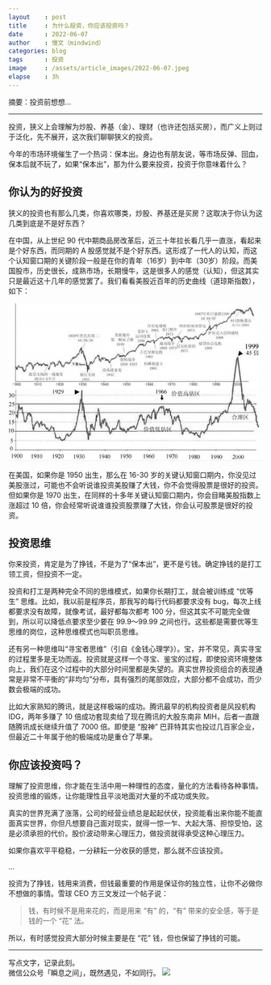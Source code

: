 ```yaml
---
layout    : post
title     : 为什么投资，你应该投资吗？
date      : 2022-06-07
author    : 慢文（mindwind）
categories: blog
tags      : 投资
image     : /assets/article_images/2022-06-07.jpeg
elapse    : 3h
---
```


摘要：投资前想想...

---

投资，狭义上会理解为炒股、养基（金）、理财（也许还包括买房），而广义上则过于泛化，先不展开，这次我们聊聊狭义的投资。

今年的市场环境催生了一个热词：保本出。身边也有朋友说，等市场反弹、回血，保本后就不玩了，如果“保本出”，那为什么要来投资，投资于你意味着什么？

## 你认为的好投资

狭义的投资也有那么几类，你喜欢哪类，炒股、养基还是买房？这取决于你认为这几类到底是不是好东西？

在中国，从上世纪 90 代中期商品房改革后，近三十年拉长看几乎一直涨，看起来是个好东西，而同期的 A 股感觉就不是个好东西。这形成了一代人的认知，而这个认知窗口期的关键阶段一般是在你的青年（16岁）到中年（30岁）阶段。而美国股市，历史很长，成熟市场，长期慢牛，这是很多人的感觉（认知），但这其实只是最近这十几年的感觉罢了。我们看看美股近百年的历史曲线（道琼斯指数），如下：

![](/assets/article_images/2022-06-07-1.jpg)

在美国，如果你是 1950 出生，那么在 16-30 岁的关键认知窗口期内，你没见过美股涨过，可能也不会听说谁投资美股赚了大钱，你不会觉得股票是很好的投资。但如果你是 1970 出生，在同样的十多年关键认知窗口期内，你会目睹美股指数上涨超过 10 倍，你会经常听说谁谁投资股票赚了大钱，你会认可股票是很好的投资。

## 投资思维

你来投资，肯定是为了挣钱，不是为了“保本出”，更不是亏钱。确定挣钱的是打工领工资，但投资不一定。

投资和打工是两种完全不同的思维模式，如果你长期打工，就会被训练成 “优等生” 思维。比如，我以前是程序员，那我写的每行代码都要求没有 bug，每次上线都要求没有故障，就像考试，最好都每次都考 100 分，但这其实不可能完全做到，所以可以降低点要求至少要在 99.9～99.99 之间也行。这些都是需要优等生思维的岗位，这种思维模式也叫职员思维。

还有另一种思维叫“寻宝者思维”（引自《金钱心理学》）。宝，并不常见，真实寻宝的过程里多是无功而返。投资就是这样一个寻宝、鉴宝的过程，即使投资环境整体向上，我们在这个过程中的大部分时间里都是失望的。真实世界投资组合的表现通常是非常不平衡的“非均匀”分布，具有强烈的尾部效应，大部分都不会成功，而少数会极端的成功。

比如大家熟知的腾讯，就是这样极端的成功。腾讯最早的机构投资者是风投机构IDG，两年多赚了 10 倍成功套现卖给了现在腾讯的大股东南非 MIH，后者一直跟随腾讯成长继续升值了 7000 倍。即使是 “股神” 巴菲特其实也投过几百家企业，但最近二十年属于他的极端成功是重仓了苹果。

## 你应该投资吗？

理解了投资思维，你才能在生活中用一种理性的态度，量化的方法看待各种事情。投资思维的锻炼，让你能理性且平淡地面对大量的不成功或失败。

真实的世界充满了涨落，公司的经营业绩总是起起伏伏，投资能看出来你能不能直面真实世界，你但凡想要自己面对现实，就得一惊一乍、大起大落、担惊受怕，这是必须承担的代价。股价波动带来心理压力，做投资就得承受这种心理压力。

如果你喜欢平平稳稳，一分耕耘一分收获的感觉，那么就不应该投资。

...

投资为了挣钱，钱用来消费，但钱最重要的作用是保证你的独立性，让你不必做你不想做的事情。雪球 CEO 方三文发过一个帖子说：

  > 钱，有时候不是用来花的，而是用来 “有” 的，“有” 带来的安全感，等于是钱的一个 “花” 法。

所以，有时感觉投资大部分时候主要是在 “花” 钱，但也保留了挣钱的可能。


---
写点文字，记录此刻。  
微信公众号「瞬息之间」，既然遇见，不如同行。
![](/assets/images/qrcode_wechat_avatar.jpg)
